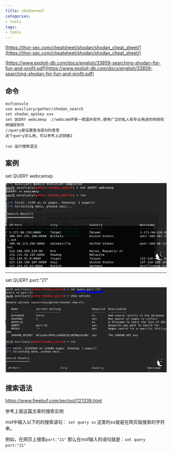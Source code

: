 ```yaml
---
title: shodan+msf
categories:
- tools
tags:
- tools
---
```


[https://thor-sec.com/cheatsheet/shodan/shodan_cheat_sheet/](https://thor-sec.com/cheatsheet/shodan/shodan_cheat_sheet/)

[https://www.exploit-db.com/docs/english/33859-searching-shodan-for-fun-and-profit.pdf](https://www.exploit-db.com/docs/english/33859-searching-shodan-for-fun-and-profit.pdf)

## 命令
```
msfconsole
use auxiliary/gather/shodan_search
set shodan_apikey xxx
set QUERY webcamxp  //webcamXP是一款国外软件,使用广泛的私人和专业用途的网络视频捕捉软件
//query是设置查询语句的意思
这个query怎么用，可以参考上述链接2

run 运行搜索语法
```
## 案例
set QUERY webcamxp

![2](https://raw.githubusercontent.com/Whale3070/Whale3070.github.io/master/images/08-07-04/2.PNG)

---

set QUERY port:"21"


![3](https://raw.githubusercontent.com/Whale3070/Whale3070.github.io/master/images/08-07-04/3.PNG)

## 搜索语法
https://www.freebuf.com/sectool/121339.html

参考上面这篇文章的搜索实例

msf中输入以下的的搜索语句：
`set query xx`
这里的xx就是在网页版搜索的字符串。

例如，在网页上搜索`port:"21"`
那么在msf输入的语句就是：`set query port:"21"`



